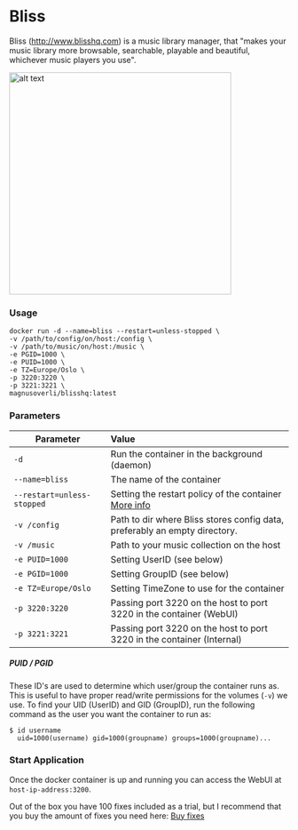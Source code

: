 # Bliss

Bliss (http://www.blisshq.com) is a music library manager, that "makes your music library more browsable, searchable, playable and beautiful, whichever music players you use".

<img src="https://www.blisshq.com/images/bliss-large-album-art-macbook.png" alt="alt text" width="400">

### Usage
```
docker run -d --name=bliss --restart=unless-stopped \
-v /path/to/config/on/host:/config \
-v /path/to/music/on/host:/music \
-e PGID=1000 \
-e PUID=1000 \
-e TZ=Europe/Oslo \
-p 3220:3220 \
-p 3221:3221 \
magnusoverli/blisshq:latest
```

### Parameters
| Parameter     | Value        |
| ------------- |:-------------|
| `-d`          | Run the container in the background (daemon) |
| `--name=bliss`| The name of the container   |
| `--restart=unless-stopped`| Setting the restart policy of the container [More info](https://docs.docker.com/config/containers/start-containers-automatically/#use-a-restart-policy "Restart Policies") |
| `-v /config`  | Path to dir where Bliss stores config data, preferably an empty directory.|
| `-v /music`   | Path to your music collection on the host  |
| `-e PUID=1000`| Setting UserID (see below)      |
| `-e PGID=1000`| Setting GroupID (see below)     |
| `-e TZ=Europe/Oslo`| Setting TimeZone to use for the container |
| `-p 3220:3220`     | Passing port 3220 on the host to port 3220 in the container (WebUI) |
| `-p 3221:3221`     | Passing port 3220 on the host to port 3220 in the container (Internal) |

##### PUID / PGID
These ID's are used to determine which user/group the container runs as. This is useful to have proper read/write permissions for the volumes (`-v`) we use. To find your UID (UserID) and GID (GroupID), run the following command as the user you want the container to run as:
```shell
$ id username
  uid=1000(username) gid=1000(groupname) groups=1000(groupname)...
```

### Start Application
Once the docker container is up and running you can access the WebUI at `host-ip-address:3200`.

Out of the box you have 100 fixes included as a trial, but I recommend that you buy the amount of fixes you need here: [Buy fixes](https://www.blisshq.com/buy-fixes.html)
